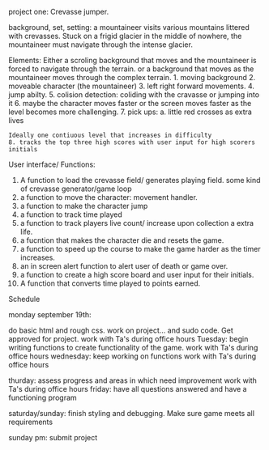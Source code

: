 project one: Crevasse jumper.

background, set, setting: a mountaineer visits various mountains littered with crevasses. Stuck on a frigid glacier in the middle of nowhere, the mountaineer must navigate through the intense glacier. 

Elements: Either a scroling background that moves and the mountaineer is forced to navigate through the terrain. or a background that moves as the mountaineer moves through the complex terrain. 
    1. moving background
    2. moveable character (the mountaineer)
    3. left right forward movements.
    4. jump abilty. 
    5. colision detection: coliding with the cravasse or jumping into it
    6. maybe the character moves faster or the screen moves faster as the level becomes more challenging.
    7. pick ups:
        a. little red crosses as extra lives
        
    Ideally one contiuous level that increases in difficulty
    8. tracks the top three high scores with user input for high scorers initials


User interface/ Functions:

1. A function to load the crevasse field/ generates playing field. some kind of crevasse generator/game loop
2. a function to move the character: movement handler. 
3. a function to make the character jump
4. a function to track time played
5. a function to track players live count/ increase upon collection a extra life.
6. a fucntion that makes the character die and resets the game.
7. a function to speed up the course to make the game harder as the timer increases.
8. an in screen alert function to alert user of death or game over.
9. a function to create a high score board and user input for their initials.
10. A function that converts time played to points earned.



Schedule

monday september 19th:

do basic html and rough css.
work on project... and sudo code. 
Get approved for project.
work with Ta's during office hours
Tuesday: begin writing functions to create functionality of the game.
work  with Ta's during office hours
wednesday: keep working on functions
work with Ta's during office hours

thurday: assess progress and areas in which need improvement
work with Ta's during office hours
friday: have all questions answered and have a functioning program

saturday/sunday: finish styling and debugging. Make sure game meets all requirements 

sunday pm: submit project
